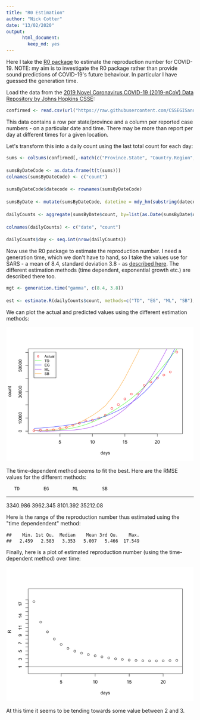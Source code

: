 ```yaml
---
title: "R0 Estimation"
author: "Nick Cotter"
date: "13/02/2020"
output: 
      html_document:
        keep_md: yes
---
```




Here I take the [R0 package](https://www.ncbi.nlm.nih.gov/pmc/articles/PMC3582628/) to estimate the reproduction number for COVID-19. NOTE: my aim is to investigate the R0 package rather than provide sound predictions of COVID-19's future behaviour. In particular I have guessed the generation time.


Load the data from the [2019 Novel Coronavirus COVID-19 (2019-nCoV) Data Repository by Johns Hopkins CSSE](https://github.com/CSSEGISandData/COVID-19):


```r
confirmed <- read.csv(url("https://raw.githubusercontent.com/CSSEGISandData/2019-nCoV/master/time_series/time_series_2019-ncov-Confirmed.csv"))
```

This data contains a row per state/province and a column per reported case numbers - on a particular date and time. There may be more than report per day at different times for a given location. 

Let's transform this into a daily count using the last total count for each day:


```r
sums <- colSums(confirmed[,-match(c("Province.State", "Country.Region", "Lat", "Long"), names(confirmed))], na.rm=TRUE)

sumsByDateCode <- as.data.frame(t(t(sums)))
colnames(sumsByDateCode) <- c("count")

sumsByDateCode$datecode <- rownames(sumsByDateCode)

sumsByDate <- mutate(sumsByDateCode, datetime = mdy_hm(substring(datecode,2)))

dailyCounts <- aggregate(sumsByDate$count, by=list(as.Date(sumsByDate$datetime)), FUN=tail, n=1)

colnames(dailyCounts) <- c("date", "count")

dailyCounts$day <- seq.int(nrow(dailyCounts))
```


Now use the R0 package to estimate the reproduction number. I need a generation time, which we don't have to hand, so I take the values use for SARS - a mean of 8.4, standard deviation 3.8 - as [described here](https://www.ncbi.nlm.nih.gov/pmc/articles/PMC3816335/). The different estimation methods (time dependent, exponential growth etc.) are described there too.


```r
mgt <- generation.time("gamma", c(8.4, 3.8))

est <- estimate.R(dailyCounts$count, methods=c("TD", "EG", "ML", "SB"), GT=mgt)
```








We can plot the actual and predicted values using the different estimation methods:

![](R0-estimation_files/figure-html/plot-predictions-1.png)<!-- -->

The time-dependent method seems to fit the best. Here are the RMSE values for the different methods:


       TD         EG         ML         SB
---------  ---------  ---------  ---------
 3340.986   3962.345   8101.392   35212.08


Here is the range of the reproduction number thus estimated using the "time dependendent" method:


```
##    Min. 1st Qu.  Median    Mean 3rd Qu.    Max. 
##   2.459   2.583   3.353   5.007   5.466  17.549
```

Finally, here is a plot of estimated reproduction number (using the time-dependent method) over time:

![](R0-estimation_files/figure-html/plot-estimates-1.png)<!-- -->

At this time it seems to be tending towards some value between 2 and 3.
